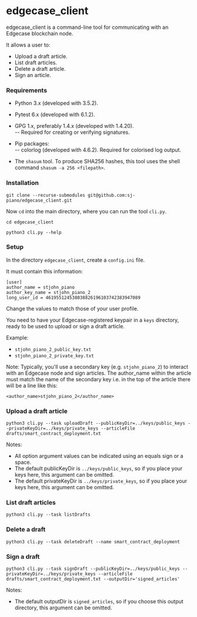 # edgecase_client

edgecase_client is a command-line tool for communicating with an Edgecase blockchain node.

It allows a user to:  
- Upload a draft article.  
- List draft articles.  
- Delete a draft article.  
- Sign an article.  



### Requirements

- Python 3.x (developed with 3.5.2).

- Pytest 6.x (developed with 6.1.2).

- GPG 1.x, preferably 1.4.x (developed with 1.4.20).  
-- Required for creating or verifying signatures.

- Pip packages:  
-- colorlog (developed with 4.6.2). Required for colorised log output.

- The `shasum` tool. To produce SHA256 hashes, this tool uses the shell command `shasum -a 256 <filepath>`.



### Installation

```
git clone --recurse-submodules git@github.com:sj-piano/edgecase_client.git
```

Now `cd` into the main directory, where you can run the tool `cli.py`.

```
cd edgecase_client

python3 cli.py --help
```



### Setup

In the directory `edgecase_client`, create a `config.ini` file.

It must contain this information:
```
[user]
author_name = stjohn_piano
author_key_name = stjohn_piano_2
long_user_id = 461955124538038826196103742383947089
```

Change the values to match those of your user profile.

You need to have your Edgecase-registered keypair in a `keys` directory, ready to be used to upload or sign a draft article.

Example:
- `stjohn_piano_2_public_key.txt`  
- `stjohn_piano_2_private_key.txt`  

Note: Typically, you'll use a secondary key (e.g. `stjohn_piano_2`) to interact with an Edgecase node and sign articles. The author_name within the article must match the name of the secondary key i.e. in the top of the article there will be a line like this:  
```
<author_name>stjohn_piano_2</author_name>
```



### Upload a draft article

```
python3 cli.py --task uploadDraft --publicKeyDir=../keys/public_keys --privateKeyDir=../keys/private_keys --articleFile drafts/smart_contract_deployment.txt
```

Notes:  
- All option argument values can be indicated using an equals sign or a space.  
- The default publicKeyDir is `../keys/public_keys`, so if you place your keys here, this argument can be omitted.  
- The default privateKeyDir is `../keys/private_keys`, so if you place your keys here, this argument can be omitted.  



### List draft articles

```
python3 cli.py --task listDrafts
```



### Delete a draft

```
python3 cli.py --task deleteDraft --name smart_contract_deployment
```



### Sign a draft

```
python3 cli.py --task signDraft --publicKeyDir=../keys/public_keys --privateKeyDir=../keys/private_keys --articleFile drafts/smart_contract_deployment.txt --outputDir='signed_articles'
```

Notes:  
- The default outputDir is `signed_articles`, so if you choose this output directory, this argument can be omitted.









